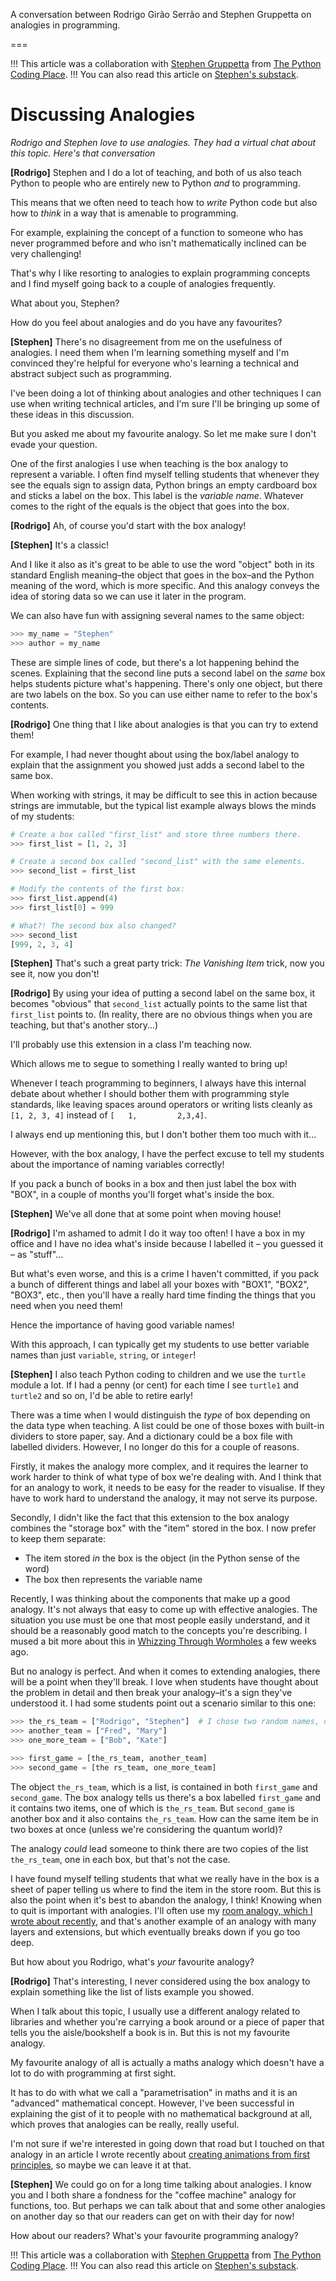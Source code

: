 A conversation between Rodrigo Girão Serrão and Stephen Gruppetta on analogies in programming.

===

!!! This article was a collaboration with [Stephen Gruppetta](https://x.com/s_gruppetta_ct) from [The Python Coding Place](https://thepythoncodingplace.com).
!!! You can also read this article on [Stephen's substack](https://thepythoncodingstack.substack.com/p/in-conversation-rodrigo-and-stephen-on-analogies).


# Discussing Analogies

*Rodrigo and Stephen love to use analogies. They had a virtual chat about this topic. Here's that conversation*

**[Rodrigo]** Stephen and I do a lot of teaching, and both of us also teach Python to people who are entirely new to Python _and_ to programming.

This means that we often need to teach how to _write_ Python code but also how to _think_ in a way that is amenable to programming.

For example, explaining the concept of a function to someone who has never programmed before and who isn't mathematically inclined can be very challenging!

That's why I like resorting to analogies to explain programming concepts and I find myself going back to a couple of analogies frequently.

What about you, Stephen?

How do you feel about analogies and do you have any favourites?



**[Stephen]** There's no disagreement from me on the usefulness of analogies. I need them when I'm learning something myself and I'm convinced they're helpful for everyone who's learning a technical and abstract subject such as programming.

I've been doing a lot of thinking about analogies and other techniques I can use when writing technical articles, and I'm sure I'll be bringing up some of these ideas in this discussion.

But you asked me about my favourite analogy. So let me make sure I don't evade your question.

One of the first analogies I use when teaching is the box analogy to represent a variable. I often find myself telling students that whenever they see the equals sign to assign data, Python brings an empty cardboard box and sticks a label on the box. This label is the _variable name_. Whatever comes to the right of the equals is the object that goes into the box.

**[Rodrigo]** Ah, of course you'd start with the box analogy!

**[Stephen]** It's a classic!

And I like it also as it's great to be able to use the word "object" both in its standard English meaning–the object that goes in the box–and the Python meaning of the word, which is more specific. And this analogy conveys the idea of storing data so we can use it later in the program.

We can also have fun with assigning several names to the same object:

```python
>>> my_name = "Stephen"
>>> author = my_name
```

These are simple lines of code, but there's a lot happening behind the scenes. Explaining that the second line puts a second label on the *same* box helps students picture what's happening. There's only one object, but there are two labels on the box. So you can use either name to refer to the box's contents.

**[Rodrigo]** One thing that I like about analogies is that you can try to extend them!

For example, I had never thought about using the box/label analogy to explain that the assignment you showed just adds a second label to the same box.

When working with strings, it may be difficult to see this in action because strings are immutable, but the typical list example always blows the minds of my students:

```py
# Create a box called "first_list" and store three numbers there.
>>> first_list = [1, 2, 3]

# Create a second box called "second_list" with the same elements.
>>> second_list = first_list

# Modify the contents of the first box:
>>> first_list.append(4)
>>> first_list[0] = 999

# What?! The second box also changed?
>>> second_list
[999, 2, 3, 4]
```

**[Stephen]** That's such a great party trick: *The Vanishing Item* trick, now you see it, now you don't!

**[Rodrigo]** By using your idea of putting a second label on the same box, it becomes "obvious" that `second_list` actually points to the same list that `first_list` points to. (In reality, there are no obvious things when you are teaching, but that's another story...)

I'll probably use this extension in a class I'm teaching now.

Which allows me to segue to something I really wanted to bring up!

Whenever I teach programming to beginners, I always have this internal debate about whether I should bother them with programming style standards, like leaving spaces around operators or writing lists cleanly as `[1, 2, 3, 4]` instead of `[   1,         2,3,4]`.

I always end up mentioning this, but I don't bother them too much with it...

However, with the box analogy, I have the perfect excuse to tell my students about the importance of naming variables correctly!

If you pack a bunch of books in a box and then just label the box with "BOX", in a couple of months you'll forget what's inside the box.

**[Stephen]** We've all done that at some point when moving house!

**[Rodrigo]** I'm ashamed to admit I do it way too often! I have a box in my office and I have no idea what's inside because I labelled it – you guessed it – as "stuff"...

But what's even worse, and this is a crime I haven't committed, if you pack a bunch of different things and label all your boxes with "BOX1", "BOX2", "BOX3", etc., then you'll have a really hard time finding the things that you need when you need them!

Hence the importance of having good variable names!

With this approach, I can typically get my students to use better variable names than just `variable`, `string`, or `integer`!


**[Stephen]** I also teach Python coding to children and we use the `turtle` module a lot. If I had a penny (or cent) for each time I see `turtle1` and `turtle2` and so on, I'd be able to retire early!

There was a time when I would distinguish the _type_ of box depending on the data type when teaching. A list could be one of those boxes with built-in dividers to store paper, say. And a dictionary could be a box file with labelled dividers. However, I no longer do this for a couple of reasons.

Firstly, it makes the analogy more complex, and it requires the learner to work harder to think of what type of box we're dealing with. And I think that for an analogy to work, it needs to be easy for the reader to visualise. If they have to work hard to understand the analogy, it may not serve its purpose.

Secondly, I didn't like the fact that this extension to the box analogy combines the "storage box" with the "item" stored in the box. I now prefer to keep them separate:

- The item stored _in_ the box is the object (in the Python sense of the word)
- The box then represents the variable name

Recently, I was thinking about the components that make up a good analogy. It's not always that easy to come up with effective analogies. The situation you use must be one that most people easily understand, and it should be a reasonably good match to the concepts you're describing. I mused a bit more about this in [Whizzing Through Wormholes](https://breakingtherules.substack.com/p/whizzing-through-wormholes-ep-2) a few weeks ago.

But no analogy is perfect. And when it comes to extending analogies, there will be a point when they'll break. I love when students have thought about the problem in detail and then break your analogy–it's a sign they've understood it. I had some students point out a scenario similar to this one:

```python
>>> the_rs_team = ["Rodrigo", "Stephen"]  # I chose two random names, of course!
>>> another_team = ["Fred", "Mary"]
>>> one_more_team = ["Bob", "Kate"]

>>> first_game = [the_rs_team, another_team]
>>> second_game = [the rs_team, one_more_team]
```

The object `the_rs_team`, which is a list, is contained in both `first_game` and `second_game`. The box analogy tells us there's a box labelled `first_game` and it contains two items, one of which is `the_rs_team`. But `second_game` is another box and it also contains `the_rs_team`. How can the same item be in two boxes at once (unless we're considering the quantum world)?

The analogy _could_ lead someone to think there are two copies of the list `the_rs_team`, one in each box, but that's not the case.

I have found myself telling students that what we really have in the box is a sheet of paper telling us where to find the item in the store room. But this is also the point when it's best to abandon the analogy, I think! Knowing when to quit is important with analogies. I'll often use my [room analogy, which I wrote about recently](https://thepythoncodingstack.substack.com/p/monty-and-the-white-room-python-analogy), and that's another example of an analogy with many layers and extensions, but which eventually breaks down if you go too deep.

But how about you Rodrigo, what's *your* favourite analogy?

**[Rodrigo]** That's interesting, I never considered using the box analogy to explain something like the list of lists example you showed.

When I talk about this topic, I usually use a different analogy related to libraries and whether you're carrying a book around or a piece of paper that tells you the aisle/bookshelf a book is in.
But this is not my favourite analogy.

My favourite analogy of all is actually a maths analogy which doesn't have a lot to do with programming at first sight.

It has to do with what we call a "parametrisation" in maths and it is an "advanced" mathematical concept.
However, I've been successful in explaining the gist of it to people with no mathematical background at all, which proves that analogies can be really, really useful.

I'm not sure if we're interested in going down that road but I touched on that analogy in an article I wrote recently about [creating animations from first principles](/blog/animations-from-first-principles-in-5-minutes), so maybe we can leave it at that.

**[Stephen]** We could go on for a long time talking about analogies. I know you and I both share a fondness for the "coffee machine" analogy for functions, too. But perhaps we can talk about that and some other analogies on another day so that our readers can get on with their day for now!

How about our readers? What's your favourite programming analogy?


!!! This article was a collaboration with [Stephen Gruppetta](https://x.com/s_gruppetta_ct) from [The Python Coding Place](https://thepythoncodingplace.com).
!!! You can also read this article on [Stephen's substack](https://thepythoncodingstack.substack.com/p/in-conversation-rodrigo-and-stephen-on-analogies).
